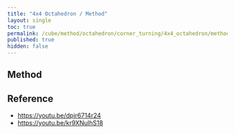 ```yaml
---
title: "4x4 Octahedron / Method"
layout: single
toc: true
permalink: /cube/method/octahedron/corner_turning/4x4_octahedron/method
published: true
hidden: false
---
```


<head>
  <base target="_blank">
</head>



## Method



## Reference

- <https://youtu.be/dpjr6714r24>
- <https://youtu.be/kr9XNulhS18>
